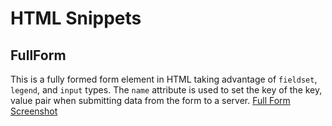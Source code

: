 # HTML Snippets

## FullForm
This is a fully formed form element in HTML taking advantage of `fieldset`, `legend`, and `input` types. The `name` attribute is used to set the key of the key, value pair when submitting data from the form to a server.
[Full Form Screenshot](screenshots/FullForm.png)